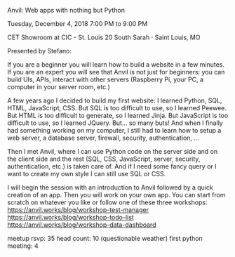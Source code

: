 Anvil: Web apps with nothing but Python


Tuesday, December 4, 2018
7:00 PM to 9:00 PM

CET Showroom at CIC - St. Louis
20 South Sarah · Saint Louis, MO


Presented by Stefano:

If you are a beginner you will learn how to build a website in a few minutes.
If you are an expert you will see that Anvil is not just for beginners: you can build UIs, APIs, interact with other servers (Raspberry Pi, your PC, a computer in your server room, etc.)

A few years ago I decided to build my first website: I learned Python, SQL, HTML, JavaScript, CSS. But SQL is too difficult to use, so I learned Peewee. But HTML is too difficult to generate, so I learned Jinja. But JavaScript is too difficult to use, so I learned JQuery. But... so many buts!
And when I finally had something working on my computer, I still had to learn how to setup a web server, a database server, firewall, security, authentication, ...

Then I met Anvil, where I can use Python code on the server side and on the client side and the rest (SQL, CSS, JavaScript, server, security, authentication, etc.) is taken care of. And if I need some fancy query or I want to create my own style I can still use SQL or CSS.

I will begin the session with an introduction to Anvil followed by a quick creation of an app. Then you will work on your own app. You can start from scratch on whatever you like or follow one of these three workshops:
https://anvil.works/blog/workshop-test-manager
https://anvil.works/blog/workshop-todo-list
https://anvil.works/blog/workshop-data-dashboard


meetup rsvp: 35 
head count: 10 (questionable weather)
first python meeting: 4
